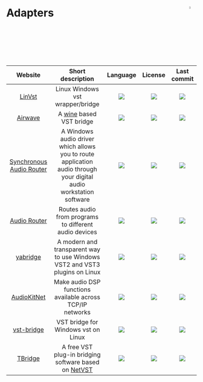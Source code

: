 # Adapters <img align="right" alt="WIP" src="https://user-images.githubusercontent.com/171307/210726270-adc28ba9-dada-42cf-b53e-b01d03e3dca7.png" width="4%" />
|Website|Short description|Language|License|Last commit|
|:-:|:-:|:-:|:-:|:-:|
|[LinVst](https://github.com/osxmidi/LinVst)|Linux Windows vst wrapper/bridge|![](https://img.shields.io/github/languages/top/osxmidi/LinVst?color=pink&style=flat-square)|![](https://flat.badgen.net/github/license/osxmidi/LinVst?label=)|![](https://flat.badgen.net/github/last-commit/osxmidi/LinVst?label=)|
|[Airwave](https://github.com/psycha0s/airwave)|A [wine](https://www.winehq.org/) based VST bridge|![](https://img.shields.io/github/languages/top/psycha0s/airwave?color=pink&style=flat-square)|![](https://flat.badgen.net/github/license/psycha0s/airwave?label=)|![](https://flat.badgen.net/github/last-commit/psycha0s/airwave?label=)|
|[Synchronous Audio Router](http://sar.audio/)|A Windows audio driver which allows you to route application audio through your digital audio workstation software|![](https://img.shields.io/github/languages/top/eiz/SynchronousAudioRouter?color=pink&style=flat-square)|![](https://flat.badgen.net/github/license/eiz/SynchronousAudioRouter?label=)|![](https://flat.badgen.net/github/last-commit/eiz/SynchronousAudioRouter?label=)|
|[Audio Router](https://github.com/audiorouterdev/audio-router)|Routes audio from programs to different audio devices|![](https://img.shields.io/github/languages/top/audiorouterdev/audio-router?color=pink&style=flat-square)|![](https://flat.badgen.net/github/license/audiorouterdev/audio-router?label=)|![](https://flat.badgen.net/github/last-commit/audiorouterdev/audio-router?label=)|
|[yabridge](https://github.com/robbert-vdh/yabridge)|A modern and transparent way to use Windows VST2 and VST3 plugins on Linux|![](https://img.shields.io/github/languages/top/robbert-vdh/yabridge?color=pink&style=flat-square)|![](https://flat.badgen.net/github/license/robbert-vdh/yabridge?label=)|![](https://flat.badgen.net/github/last-commit/robbert-vdh/yabridge?label=)|
|[AudioKitNet](https://github.com/getdunne/AudioKitNet)|Make audio DSP functions available across TCP/IP networks|![](https://img.shields.io/github/languages/top/getdunne/AudioKitNet?color=pink&style=flat-square)|![](https://flat.badgen.net/github/license/getdunne/AudioKitNet?label=)|![](https://flat.badgen.net/github/last-commit/getdunne/AudioKitNet?label=)|
|[vst-bridge](https://github.com/abique/vst-bridge)|VST bridge for Windows vst on Linux|![](https://img.shields.io/github/languages/top/abique/vst-bridge?color=pink&style=flat-square)|![](https://flat.badgen.net/github/license/abique/vst-bridge?label=)|![](https://flat.badgen.net/github/last-commit/abique/vst-bridge?label=)|
|[TBridge](https://github.com/totomusic/TBridge)|A free VST plug-in bridging software based on [NetVST](https://netvst.org/)|![](https://img.shields.io/github/languages/top/totomusic/TBridge?color=pink&style=flat-square)|![](https://flat.badgen.net/github/license/totomusic/TBridge?label=)|![](https://flat.badgen.net/github/last-commit/totomusic/TBridge?label=)|
